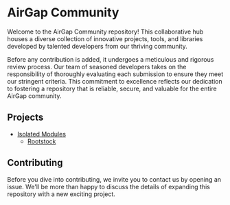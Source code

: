 # AirGap Community

Welcome to the AirGap Community repository! This collaborative hub houses a diverse collection of innovative projects, tools, and libraries developed by talented developers from our thriving community. 

Before any contribution is added, it undergoes a meticulous and rigorous review process. Our team of seasoned developers takes on the responsibility of thoroughly evaluating each submission to ensure they meet our stringent criteria. This commitment to excellence reflects our dedication to fostering a repository that is reliable, secure, and valuable for the entire AirGap community.

## Projects

- [Isolated Modules](https://github.com/airgap-it/airgap-community/tree/main/packages/isolated-modules)
  - [Rootstock](https://github.com/airgap-it/airgap-community/tree/main/packages/isolated-modules/rootstock)

## Contributing

Before you dive into contributing, we invite you to contact us by opening an issue. We'll be more than happy to discuss the details of expanding this repository with a new exciting project.
